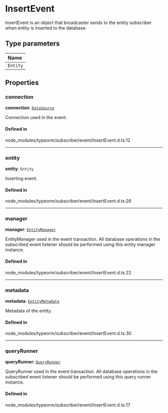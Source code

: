 # InsertEvent

InsertEvent is an object that broadcaster sends to the entity subscriber when entity is inserted to the database.

## Type parameters

| Name |
| :------ |
| `Entity` | `object` |

## Properties

### connection

 **connection**: [`DataSource`](../classes/DataSource.md)

Connection used in the event.

#### Defined in

node_modules/typeorm/subscriber/event/InsertEvent.d.ts:12

___

### entity

 **entity**: `Entity`

Inserting event.

#### Defined in

node_modules/typeorm/subscriber/event/InsertEvent.d.ts:26

___

### manager

 **manager**: [`EntityManager`](../classes/EntityManager.md)

EntityManager used in the event transaction.
All database operations in the subscribed event listener should be performed using this entity manager instance.

#### Defined in

node_modules/typeorm/subscriber/event/InsertEvent.d.ts:22

___

### metadata

 **metadata**: [`EntityMetadata`](../classes/EntityMetadata.md)

Metadata of the entity.

#### Defined in

node_modules/typeorm/subscriber/event/InsertEvent.d.ts:30

___

### queryRunner

 **queryRunner**: [`QueryRunner`](QueryRunner.md)

QueryRunner used in the event transaction.
All database operations in the subscribed event listener should be performed using this query runner instance.

#### Defined in

node_modules/typeorm/subscriber/event/InsertEvent.d.ts:17
